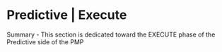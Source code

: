 # Predictive | Execute

Summary - This section is dedicated toward the EXECUTE phase of the Predictive side of the PMP
